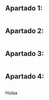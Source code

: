 ## Apartado 1:

```

```

## Apartado 2:

```

```

## Apartado 3:

```

```

## Apartado 4:

```

```

Holaa

